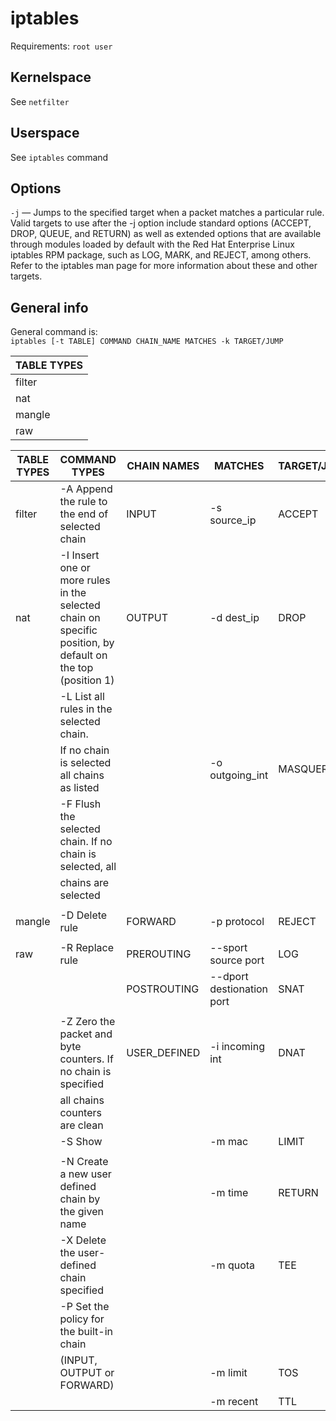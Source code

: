 # iptables
Requirements: `root user`

## Kernelspace
See `netfilter`

## Userspace
See `iptables` command

## Options
`-j` — Jumps to the specified target when a packet matches a particular rule. Valid targets to use after the -j option include standard options (ACCEPT, DROP, QUEUE, and RETURN) as well as extended options that are available through modules loaded by default with the Red Hat Enterprise Linux iptables RPM package, such as LOG, MARK, and REJECT, among others. Refer to the iptables man page for more information about these and other targets.


## General info

General command is:  
`iptables [-t TABLE] COMMAND CHAIN_NAME MATCHES -k TARGET/JUMP`


|  TABLE TYPES  |
|---------------|
|  filter       |
|  nat          |
|  mangle       |
|  raw          | 


|  TABLE TYPES  |  COMMAND TYPES                                                  |  CHAIN NAMES       |   MATCHES                 | TARGET/JUMP  |
|---------------|-----------------------------------------------------------------|--------------------|---------------------------|--------------|
|  filter       |  -A Append the rule to the end of selected chain                | INPUT              | -s source_ip              | ACCEPT   
|  nat          |  -I Insert one or more rules in the selected chain  on specific position, by default on the top (position 1) | OUTPUT | -d dest_ip   | DROP         |
|               |  -L List all rules in the selected chain.                       |                    |                           |              |
|               |     If no chain is selected all chains as listed                |                    | -o outgoing_int           | MASQUERADE   |
|               |  -F Flush the selected chain. If no chain is selected, all      |                    |                           |              |
|               |     chains are selected                                         |                    |                           |              |
|               |                                                                 |                    |                           |              |        
|  mangle       |  -D Delete rule                                                 |  FORWARD           | -p protocol               | REJECT       |
|               |                                                                 |                    |                           |              |           
|  raw          |  -R Replace rule                                                |  PREROUTING        | --sport source port       | LOG          |
|               |                                                                 |  POSTROUTING       | --dport destionation port | SNAT         |
|               |                                                                 |                    |                           |              |
|               |  -Z Zero the packet and byte counters. If no chain is specified |  USER_DEFINED      | -i incoming int           | DNAT         |
|               |     all chains counters are clean                               |                    |                           |              |
|               |  -S Show                                                        |                    | -m mac                    | LIMIT        |
|               |                                                                 |                    |                           |              |
|               |  -N Create a new user defined chain by the given name           |                    | -m time                   | RETURN       |
|               |  -X Delete the user-defined chain specified                     |                    | -m quota                  | TEE          |
|               |  -P Set the policy for the built-in chain                       |                    |                           |              |
|               |    (INPUT, OUTPUT or FORWARD)                                   |                    | -m limit                  | TOS          |
|               |                                                                 |                    | -m recent                 | TTL          |

